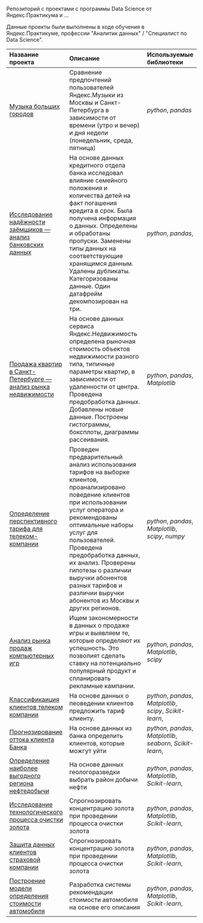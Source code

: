 
Репозиторий с проектами с программы  Data Science от Яндекс.Практикума и ...

Данные проекты были выполнены в ходе обучения в Яндекс.Практикуме, профессии "Аналитик данных" / "Специалист по Data Science".

| Название проекта                                                            | Описание                                                                                                                                                                                                                                                                                                                                             | Используемые библиотеки          | 
|:----------------------------------------------------------------------------|:-----------------------------------------------------------------------------------------------------------------------------------------------------------------------------------------------------------------------------------------------------------------------------------------------------------------------------------------------------|:---------------------------------|
| [Музыка больших городов](project_1)                                         | Сравнение предпочтений пользователей Яндекс.Музыки из Москвы и Санкт-Петербурга в зависимости от времени (утро и вечер) и дня недели (понедельник, среда, пятница)                                                                                                                                                                                   | *python*, *pandas*               |
| [Исследование надёжности заёмщиков — анализ банковских данных](project_2)   | На основе данных кредитного отдела банка исследовал влияние семейного положения и количества детей на факт погашения кредита в срок. Была получена информация о данных. Определены и обработаны пропуски. Заменены типы данных на соответствующие хранящимся данным. Удалены дубликаты. Категоризованы данные. Один датафрейм декомпозирован на три. | *python*, *pandas*,              |
| [Продажа квартир в Санкт-Петербурге — анализ рынка недвижимости](project_3) | На основе данных сервиса Яндекс.Недвижимость определена рыночная стоимость объектов недвижимости разного типа, типичные параметры квартир, в зависимости от удаленности от центра. Проведена предобработка данных. Добавлены новые данные. Построены гистограммы, боксплоты, диаграммы рассеивания.                                                  | *python*, *pandas*, *Matplotlib* |
| [Определение перспективного тарифа для телеком-компании](project_4)         | Проведен предварительный анализ использования тарифов на выборке клиентов, проанализировано поведение клиентов при использовании услуг оператора и рекомендованы оптимальные наборы услуг для пользователей. Проведена предобработка данных, их анализ. Проверены гипотезы о различии выручки абонентов разных тарифов и различии выручки абонентов из Москвы и других регионов.                                                 | *python*, *pandas*, *Matplotlib*, *scipy*, *numpy* |
| [Анализ рынка продаж компьютерных игр](project_5)                           | Ищем закономерности в данных о продаже игры и выявляем те, которые определяют их успешность. Это позволият сделать ставку на потенциально популярный продукт и спланировать рекламные кампании.                                                 | *python*, *pandas*, *Matplotlib*, *scipy* |
| [Классификаиция клиентов телеком компании](project_6)                       | На основе данных о пеоведении клиентов предложить тариф  клиенту.| *python*, *pandas*, *Matplotlib*, *scipy*, *Scikit-learn*,  |
| [Прогнозирование оттока клиента Банка](project_7)                       | На основе данных из банка определить клиентов, которые можгут уйти| *python*, *pandas*, *Matplotlib*, *seaborn*, *Scikit-learn*,  |
| [Определение наиболее выгодного региона нефтедобычи](project_8)                       | На основе данных геологоразведки выбрать район добычи нефти| *python*, *pandas*, *Matplotlib*,  *Scikit-learn*,  |
| [Исследование технологического процесса очистки золота](project_9)                       | Спрогнозировать концентрацию золота при проведении процесса очистки золота| *python*, *pandas*, *Matplotlib*,  *Scikit-learn*,  |
| [Защита данных клиентов страховой компании](project_10)                       | Спрогнозировать концентрацию золота при проведении процесса очистки золота| *python*, *pandas*, *Matplotlib*,  *Scikit-learn*,  |
| [Построение модели определения стоимости автомобиля](project_11)                       | Разработка системы рекомендации стоимости автомобиля на основе его описания| *python*, *pandas*, *Matplotlib*,  *Scikit-learn*,  |